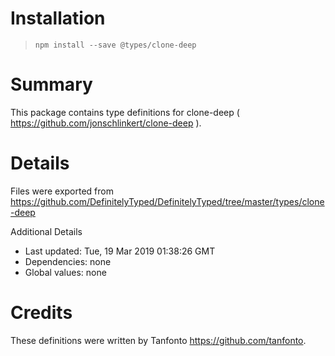 # Installation
> `npm install --save @types/clone-deep`

# Summary
This package contains type definitions for clone-deep ( https://github.com/jonschlinkert/clone-deep ).

# Details
Files were exported from https://github.com/DefinitelyTyped/DefinitelyTyped/tree/master/types/clone-deep

Additional Details
 * Last updated: Tue, 19 Mar 2019 01:38:26 GMT
 * Dependencies: none
 * Global values: none

# Credits
These definitions were written by Tanfonto <https://github.com/tanfonto>.
